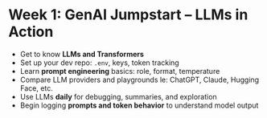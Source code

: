 # Week 1: GenAI Jumpstart – LLMs in Action

- Get to know **LLMs and Transformers**
- Set up your dev repo: `.env`, keys, token tracking
- Learn **prompt engineering** basics: role, format, temperature
- Compare LLM providers and playgrounds le: ChatGPT, Claude, Hugging Face, etc.
- Use LLMs **daily** for debugging, summaries, and exploration
- Begin logging **prompts and token behavior** to understand model output